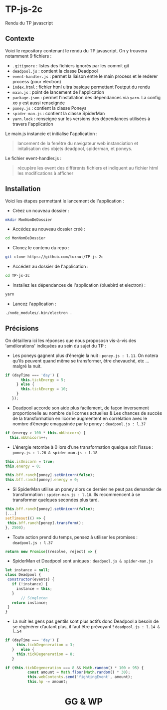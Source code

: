 # TP-js-2c

Rendu du TP javascript

## Contexte

Voici le repository contenant le rendu du TP javascript. On y trouvera notamment 9 fichiers :
 - `.gitignore` : listes des fichiers ignorés par les commit git
 - `deadpool.js` : contient la classe Deadpool
 - `event-handler.js` : permet la liaison entre le main process et le rederer process (pour electron)
 - `index.html` : fichier html ultra basique permettant l'output du rendu
 - `main.js` : point de lancement de l'application
 - `package.json` : permet l'installation des dépendances via `yarn`. La config xo y est aussi renseignée
 - `poney.js` : contient la classe Poneys
 - `spider-man.js` : contient la classe SpiderMan
 - `yarn.lock` : renseigne sur les versions des dépendances utilisées à travers l'application

Le main.js instancie et initialise l'application :
> lancement de la fenêtre du navigateur web
> instanciation et initalisation des objets deadpool, spiderman, et poneys.

Le fichier event-handler.js :
> récupère les event des différents fichiers et indiquent au fichier html les modifications à afficher

 ## Installation

Voici les étapes permettant le lancement de l'application :
 - Créez un nouveau dossier :
```sh
mkdir MonNomDeDossier
```
 - Accédez au nouveau dossier créé :
```sh
cd MonNomDeDossier
```
 - Clonez le contenu du repo :
```sh
git clone https://github.com/tuxnut/TP-js-2c
```
 - Accédez au dossier de l'application :
```sh
cd TP-js-2c
```
 - Installez les dépendances de l'application (bluebird et electron) :
```sh
yarn
```
 - Lancez l'application :
```sh
./node_modules/.bin/electron .
```

## Précisions

On détaillera ici les réponses que nous propososn vis-à-vis des 'améliorations' indiquées au sein du sujet du TP :

 - Les poneys gagnent plus d’énergie la nuit : `poney.js : l.11`. On notera qu'ils peuvent quand même se transformer, être chevauché, etc ... malgré la nuit.
 ```js
 if (dayTime === 'day') {
        this.tickEnergy = 5;
      }	else {
        this.tickEnergy = 10;
      }
    });
```
- Deadpool accorde son aide plus facilement, de façon inversement proportionelle au nombre de licornes actuelles  &  Les chances de succès de la transformation en licorne augmentent en corrélation avec le nombre d’énergie emagasinée par le poney  : `deadpool.js : l.37`
```js
if (energy > 100 * this.nbUnicorn) {
  this.nbUnicorn++;
```
- L’énergie retombe à 0 lors d’une transformation quelque soit l’issue : `poney.js : l.26 & spider-man.js : l.18`
```js
this.isUnicorn = true;
this.energy = 0;
```
```js
this.bff.ranch[poney].setUnicorn(false);
this.bff.ranch[poney].energy = 0;
```
- Si SpiderMan utilise un poney alors ce dernier ne peut pas demander de transformation : `spider-man.js : l.18`. Ils recommencent à se transformer quelques secondes plus tard.
 ```js
this.bff.ranch[poney].setUnicorn(false);
[...]
setTimeout(() => {
  this.bff.ranch[poney].transform();
}, 2500);
```
- Toute action prend du temps, pensez à utiliser les promises : `deadpool.js : l.37`
 ```js
return new Promise((resolve, reject) => {
```
- SpiderMan et Deadpool sont uniques : `deadpool.js & spider-man.js`
 ```js
let instance = null;
class Deadpool {
  constructor(events) {
    if (!instance) {
      instance = this;
    }
		// Singleton
    return instance;
  }
}
```
- La nuit les gens pas gentils sont plus actifs donc Deadpool a besoin de se régénérer d’autant plus, il faut être prévoyant ! `deadpool.js : l.14 & l.54`
 ```js
 if (dayTime === 'day') {
      this.tickDegeneration = 3;
    }	else {
      this.tickDegeneration = 8;
    }
```
```js
if (this.tickDegeneration === 8 && Math.random() * 100 > 95) {
          const amount = Math.floor(Math.random() * 30);
          this.webContents.send('fightingEvent', amount);
          this.hp -= amount;
```

<h1 style="text-align: center;"> GG & WP </h1>
